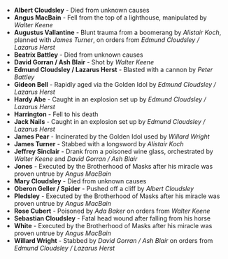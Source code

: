 - **Albert Cloudsley** - Died from unknown causes
- **Angus MacBain** - Fell from the top of a lighthouse, manipulated by _Walter Keene_
- **Augustus Vallantine** - Blunt trauma from a boomerang by _Alistair Koch_, planned with _James Turner_, on orders from _Edmund Cloudsley / Lazarus Herst_
- **Beatrix Battley** - Died from unknown causes
- **David Gorran / Ash Blair** - Shot by _Walter Keene_
- **Edmund Cloudsley / Lazarus Herst** - Blasted with a cannon by _Peter Battley_
- **Gideon Bell** - Rapidly aged via the Golden Idol by _Edmund Cloudsley / Lazarus Herst_
- **Hardy Abe** - Caught in an explosion set up by _Edmund Cloudsley / Lazarus Herst_
- **Harrington** - Fell to his death
- **Jack Nails** - Caught in an explosion set up by _Edmund Cloudsley / Lazarus Herst_
- **James Pear** - Incinerated by the Golden Idol used by _Willard Wright_
- **James Turner** - Stabbed with a longsword by _Alistair Koch_
- **Jeffrey Sinclair** - Drank from a poisoned wine glass, orchestrated by _Walter Keene_ and _David Gorran / Ash Blair_
- **Jones** - Executed by the Brotherhood of Masks after his miracle was proven untrue by _Angus MacBain_
- **Mary Cloudsley** - Died from unknown causes
- **Oberon Geller / Spider** - Pushed off a cliff by _Albert Cloudsley_
- **Pledsley** - Executed by the Brotherhood of Masks after his miracle was proven untrue by _Angus MacBain_
- **Rose Cubert** - Poisoned by _Ada Baker_ on orders from _Walter Keene_
- **Sebastian Cloudsley** - Fatal head wound after falling from his horse
- **White** - Executed by the Brotherhood of Masks after his miracle was proven untrue by _Angus MacBain_
- **Willard Wright** - Stabbed by _David Gorran / Ash Blair_ on orders from _Edmund Cloudsley / Lazarus Herst_